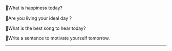 💖What is happiness today?


🌹Are you living your ideal day？


🎵What is the best song to hear today?


📝Write a sentence to motivate yourself tomorrow.

---